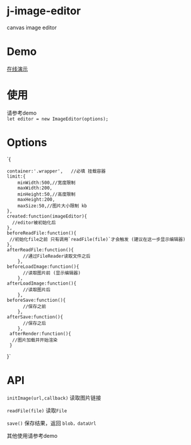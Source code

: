 # j-image-editor
canvas image editor

# Demo
[在线演示](http://example.com/ "Title")

# 使用
请参考demo  
     `let editor = new ImageEditor(options);`
     
# Options   
`{

	container:'.wrapper',   //必填 挂载容器
	limit:{
		minWidth:500,//宽度限制
		maxWidth:200,
		minHeight:50,//高度限制
		maxHeight:200,
		maxSize:50,//图片大小限制 kb
	},
    created:function(imageEditor){
      //editor被初始化后
    },
    beforeReadFile:function(){
     //初始化file之前 只有调用`readFile(file)`才会触发 (建议在这一步显示编辑器)
    },
    afterReadFile:function(){
		  //通过FileReader读取文件之后
		},
    beforeLoadImage:function(){
		  //读取图片前 (显示编辑器)
		},
    afterLoadImage:function(){
		  //读取图片后
		},
    beforeSave:function(){
		  //保存之前
		},
    afterSave:function(){
		  //保存之后
		},
     afterRender:function(){
      //图片加载并开始渲染
     }
		
}`


# API
`initImage(url,callback)` 读取图片链接

`readFile(file)` 读取`File`

`save()` 保存结果，返回 `blob，dataUrl`

其他使用请参考demo
